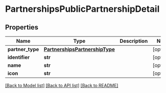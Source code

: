 # PartnershipsPublicPartnershipDetail

## Properties
Name | Type | Description | Notes
------------ | ------------- | ------------- | -------------
**partner_type** | [**PartnershipsPartnershipType**](PartnershipsPartnershipType.md) |  | [optional] 
**identifier** | **str** |  | [optional] 
**name** | **str** |  | [optional] 
**icon** | **str** |  | [optional] 

[[Back to Model list]](../README.md#documentation-for-models) [[Back to API list]](../README.md#documentation-for-api-endpoints) [[Back to README]](../README.md)


